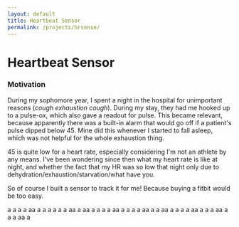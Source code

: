 ```yaml
---
layout: default
title: Heartbeat Sensor
permalink: /projects/hrsense/
---
```


# Heartbeat Sensor

### Motivation

During my sophomore year, I spent a night in the hospital for unimportant reasons (*cough exhaustion cough*). During my stay, they had me hooked up to a pulse-ox, which also gave a readout for pulse. This became relevant, because apparently there was a built-in alarm that would go off if a patient's pulse dipped below 45. Mine did this whenever I started to fall asleep, which was not helpful for the whole exhaustion thing.

45 is quite low for a heart rate, especially considering I'm not an athlete by any means. I've been wondering since then what my heart rate is like at night, and whether the fact that my HR was so low that night only due to dehydration/exhaustion/starvation/what have you.

So of course I built a sensor to track it for me! Because buying a fitbit would be too easy.

a
a
a
a
aa
a
a
a
a
a
a
aa
a
aa
a
a
a
a
aa
a
a
a
a
aa
a
a
aa
a
a
a
a
aa
a
a
a
aa
a
a
a
aa
a

